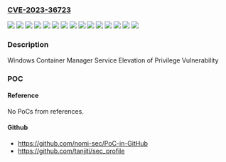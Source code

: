 ### [CVE-2023-36723](https://cve.mitre.org/cgi-bin/cvename.cgi?name=CVE-2023-36723)
![](https://img.shields.io/static/v1?label=Product&message=Windows%2010%20Version%201809&color=blue)
![](https://img.shields.io/static/v1?label=Product&message=Windows%2010%20Version%2021H2&color=blue)
![](https://img.shields.io/static/v1?label=Product&message=Windows%2010%20Version%2022H2&color=blue)
![](https://img.shields.io/static/v1?label=Product&message=Windows%2011%20version%2021H2&color=blue)
![](https://img.shields.io/static/v1?label=Product&message=Windows%2011%20version%2022H2&color=blue)
![](https://img.shields.io/static/v1?label=Product&message=Windows%20Server%202019%20(Server%20Core%20installation)&color=blue)
![](https://img.shields.io/static/v1?label=Product&message=Windows%20Server%202019&color=blue)
![](https://img.shields.io/static/v1?label=Product&message=Windows%20Server%202022&color=blue)
![](https://img.shields.io/static/v1?label=Version&message=10.0.0%3C%2010.0.17763.4974%20&color=brighgreen)
![](https://img.shields.io/static/v1?label=Version&message=10.0.0%3C%2010.0.19041.3570%20&color=brighgreen)
![](https://img.shields.io/static/v1?label=Version&message=10.0.0%3C%2010.0.19045.3570%20&color=brighgreen)
![](https://img.shields.io/static/v1?label=Version&message=10.0.0%3C%2010.0.20348.2031%20&color=brighgreen)
![](https://img.shields.io/static/v1?label=Version&message=10.0.0%3C%2010.0.22000.2538%20&color=brighgreen)
![](https://img.shields.io/static/v1?label=Version&message=10.0.0%3C%2010.0.22621.2428%20&color=brighgreen)
![](https://img.shields.io/static/v1?label=Vulnerability&message=Elevation%20of%20Privilege&color=brighgreen)

### Description

Windows Container Manager Service Elevation of Privilege Vulnerability

### POC

#### Reference
No PoCs from references.

#### Github
- https://github.com/nomi-sec/PoC-in-GitHub
- https://github.com/tanjiti/sec_profile

